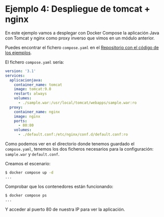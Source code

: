 # Ejemplo 4: Despliegue de tomcat + nginx 

En este ejemplo vamos a desplegar con Docker Compose la aplicación Java con Tomcat y nginx como proxy inverso que vimos en un módulo anterior.

Puedes encontrar el fichero `compose.yaml` en el [Repositorio con el código de los ejemplos](https://github.com/josedom24/ejemplos_curso_docker_ow).

El fichero `compose.yaml` sería:

```yaml
version: '3.1'
services:
  aplicacionjava:
    container_name: tomcat
    image: tomcat:9.0
    restart: always
    volumes:
      - ./sample.war:/usr/local/tomcat/webapps/sample.war:ro
  proxy:
    container_name: nginx
    image: nginx
    ports:
      - 80:80
    volumes:
      - ./default.conf:/etc/nginx/conf.d/default.conf:ro
```

Como podemos ver en el directorio donde tenemos guardado el `compose.yaml`, tenemos los dos ficheros necesarios para la configuración: `sample.war` y `default.conf`.

Creamos el escenario:

```bash
$ docker compose up -d
...
```

Comprobar que los contenedores están funcionando:

```bash
$ docker compose ps
...
```

Y acceder al puerto 80 de nuestra IP para ver la aplicación.